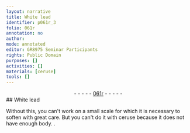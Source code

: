 ```yaml
---
layout: narrative
title: White lead
identifier: p061r_3
folio: 061r
annotation: no
author:
mode: annotated
editor: GR8975 Seminar Participants
rights: Public Domain
purposes: []
activities: []
materials: [ceruse]
tools: []
---
```


 <div class="folio" align="center">- - - - - <a href="http://gallica.bnf.fr/ark:/12148/btv1b10500001g/f127.image" target="_blank">061r</a> - - - - - </div> 
## White lead

 
Without this, you can't work on a small scale for which it is necessary to soften with great care. But you can't do it with <span class="material">ceruse</span> because it does not have enough body.
. 